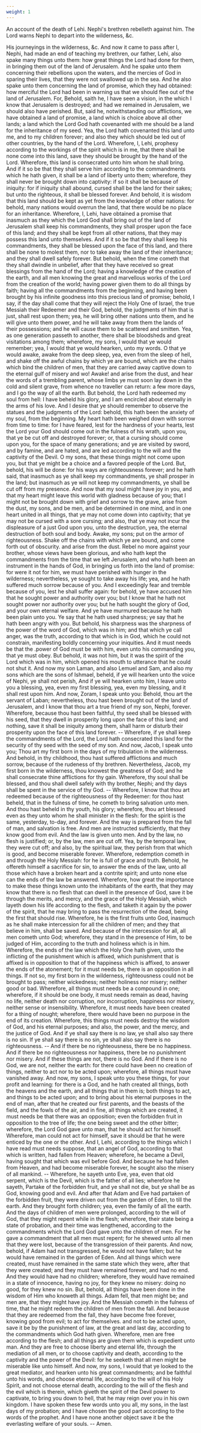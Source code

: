 ```yaml
---
weight: 1
---
```

An account of the death of Lehi. Nephi's brethren rebelleth against him. The Lord warns Nephi to depart into the wilderness, &c. 

His journeyings in the wilderness, &c. And now it came to pass after I, Nephi, had made an end of teaching my brethren, our father, Lehi, also spake many things unto them: how great things the Lord had done for them, in bringing them out of the land of Jerusalem. And he spake unto them concerning their rebellions upon the waters, and the mercies of God in sparing their lives, that they were not swallowed up in the sea. And he also spake unto them concerning the land of promise, which they had obtained: how merciful the Lord had been in warning us that we should flee  out of the land of Jerusalem. For, Behold, saith he, I have seen a vision, in the which I know that Jerusalem is destroyed; and had we remained in Jerusalem, we should also have perished. But, said he, notwithstanding our afflictions, we have obtained a land of promise, a land which is choice above all other lands; a land which the Lord God hath covenanted with me should be a land for the inheritance of my seed. Yea, the Lord hath covenanted this land unto me, and to my children forever; and also they which should be led out of other countries, by the hand of the Lord. Wherefore, I, Lehi, prophesy according to the workings of the spirit which is in me, that there shall be none come into this land, save they should be brought by the hand of the Lord. Wherefore, this land is consecrated unto him whom he shall bring. And if it so be that they shall serve him according to the commandments which he hath given, it shall be a land of liberty unto them; wherefore, they shall never be brought down into captivity: if so it shall be because of iniquity: for if iniquity shall abound, cursed shall be the land for their sakes; but unto the righteous, it shall be blessed forever. And behold, it is wisdom that this land should be kept as yet from the knowledge of other nations: for behold, many nations would overrun the land, that there would be no place for an inheritance. Wherefore, I, Lehi, have obtained a promise that inasmuch as they which the Lord God shall bring out of the land of Jerusalem shall keep his commandments, they shall prosper upon the face of this land; and they shall be kept from all other nations, that they may possess this land unto themselves. And if it so be that they shall keep his commandments, they shall be blessed upon the face of this land, and there shall be none to molest them, nor to take away the land of their inheritance; and they shall dwell safely forever. But behold, when the time cometh that they shall dwindle in unbelief, after that they have received so great blessings from the hand of the Lord; having a knowledge of the creation of the earth, and all men knowing the great and marvellous works of the Lord from the creation of the world; having power given them to do all things by faith; having all the commandments from the beginning, and having been brought by his infinite goodness into this precious land of promise; behold, I say, if the day shall come that they will reject the Holy One of Israel, the true Messiah their Redeemer and their God, behold, the judgments of him that is just, shall rest upon them; yea, he will bring other nations unto them,  and he will give unto them power, and he will take away from them the lands of their possessions; and he will cause them to be scattered and smitten. Yea, as one generation passeth to another, there shall be bloodsheds and great visitations among them; wherefore, my sons, I would that ye would remember; yea, I would that ye would hearken, unto my words. O that ye would awake, awake from the deep sleep, yea, even from the sleep of hell, and shake off the awful chains by which ye are bound, which are the chains which bind the children of men, that they are carried away captive down to the eternal gulf of misery and wo! Awake! and arise from the dust, and hear the words of a trembling parent, whose limbs ye must soon lay down in the cold and silent grave, from whence no traveller can return: a few more days, and I go the way of all the earth. But behold, the Lord hath redeemed my soul from hell: I have beheld his glory, and I am encircled about eternally in the arms of his love. And I desire that ye should remember to observe the statues and the judgments of the Lord: behold, this hath been the anxiety of my soul, from the beginning. My heart hath been weighed down with sorrow from time to time: for I have feared, lest for the hardness of your hearts, lest the Lord your God should come out in the fulness of his wrath, upon you, that ye be cut off and destroyed forever; or, that a cursing should come upon you, for the space of many generations; and ye are visited by sword, and by famine, and are hated, and are led according to the will and the captivity of the Devil. O my sons, that these things might not come upon you, but that ye might be a choice and a favored people of the Lord. But, behold, his will be done: for his ways are righteousness forever; and he hath said, that inasmuch as ye shall keep my commandments, ye shall prosper in the land; but inasmuch as ye will not keep my commandments, ye shall be cut off from my presence. And now that my soul might have joy in you, and that my heart might leave this world with gladness because of you; that I might not be brought down with grief and sorrow to the grave, arise from the dust, my sons, and be men, and be determined in one mind, and in one heart united in all things, that ye may not come down into captivity; that ye may not be cursed with a sore cursing; and also, that ye may not incur the displeasure of a just God upon you, unto the destruction, yea, the eternal destruction of both soul and body. Awake, my sons; put on the armor of righteousness. Shake off the chains with which  ye are bound, and come forth out of obscurity. and arise from the dust. Rebel no more against your brother, whose views have been glorious, and who hath kept the commandments from the time that we left Jerusalem, and who hath been an instrument in the hands of God, in bringing us forth into the land of promise: for were it not for him, we must have perished with hunger in the wilderness; nevertheless, ye sought to take away his life; yea, and he hath suffered much sorrow because of you. And I exceedingly fear and tremble because of you, lest he shall suffer again: for behold, ye have accused him that he sought power and authority over you; but I know that he hath not sought power nor authority over you; but he hath sought the glory of God, and your own eternal welfare. And ye have murmured because he hath been plain unto you. Ye say that he hath used sharpness; ye say that he hath been angry with you. But behold, his sharpness was the sharpness of the power of the word of God, which was in him; and that which ye call anger, was the truth, according to that which is in God, which he could not constrain, manifesting boldly concerning your iniquities. And it must needs be that the .power of God must be with him, even unto his commanding you, that ye must obey. But behold, it was not him, but it was the spirit of the Lord which was in him, which opened his mouth to utterance that he could not shut it. And now my son Laman, and also Lemuel and Sam, and also my sons which are the sons of Ishmael, beheld, if ye will hearken unto the voice of Nephi, ye shall not perish, And if ye will hearken unto him, I leave unto you a blessing, yea, even my first blessing, yea, even my blessing, and it shall rest upon him. And now, Zoram, I speak unto you: Behold, thou art the servant of Laban; nevertheless, thou hast been brought out of the land of Jerusalem, and I know that thou art a true friend of my son, Nephi, forever. Wherefore, because thou hast been faithful, thy seed shall be blessed with his seed, that they dwell in prosperity long upon the face of this land; and nothing, save it shall be iniquity among them, shall harm or disturb their prosperity upon the face of this land forever. -- Wherefore, if ye shall keep the commandments of the Lord, the Lord hath consecrated this land for the security of thy seed with the seed of my son. And now, Jacob, I speak unto you; Thou art my first born in the days of my tribulation in the wilderness. And behold, in thy childhood, thou hast suffered  afflictions and much sorrow, because of the rudeness of thy brethren. Nevertheless, Jacob, my first born in the wilderness, thou knowest the greatness of God; and he shall consecrate thine afflictions for thy gain. Wherefore, thy soul shall be blessed, and thou shall dwell safely with thy brother, Nephi; and thy days shall be spent in the service of thy God. -- Wherefore, I know that thou art redeemed because of the righteousness of thy Redeemer: for thou hast beheld, that in the fulness of time, he cometh to bring salvation unto men. And thou hast beheld in thy youth, his glory; wherefore, thou art blessed even as they unto whom he shall minister in the flesh: for the spirit is the same, yesterday, to-day, and forever. And the way is prepared from the fall of man, and salvation is free. And men are instructed sufficiently, that they know good from evil. And the law is given unto men. And by the law, no flesh is justified; or, by the law, men are cut off. Yea, by the temporal law, they were cut off; and also, by the spiritual law, they perish from that which is good, and become miserable forever. Wherefore, redemption cometh in and through the Holy Messiah: for he is full of grace and truth. Behold, he offereth himself a sacrifice for sin, to answer the ends of the law, unto all those which have a broken heart and a contrite spirit; and unto none else can the ends of the law be answered. Wherefore, how great the importance to make these things known unto the inhabitants of the earth, that they may know that there is no flesh that can dwell in the presence of God, save it be through the merits, and mercy, and the grace of the Holy Messiah, which layeth down his life according to the flesh, and taketh it again by the power of the spirit, that he may bring to pass the resurrection of the dead, being the first that should rise. Wherefore, he is the first fruits unto God, inasmuch as he shall make intercession for all the children of men; and they that believe in him, shall be saved. And because of the intercession for all, all men cometh unto God; wherefore, they stand in the presence of Him, to be judged of Him, according to the truth and holiness which is in him. Wherefore, the ends of the law which the Holy One hath given, unto the inflicting of the punishment which is affixed, which punishment that is affixed is in opposition to that of the happiness which is affixed, to answer the ends of the atonement; for it must needs be, there is an opposition in all things. If not so, my first born in the wilderness, righteousness could not be brought to pass; neither wickedness;  neither holiness nor misery; neither good or bad. Wherefore, all things must needs be a compound in one; wherefore, if it should be one body, it must needs remain as dead, having no life, neither death nor corruption, nor incorruption, happiness nor misery, neither sense or insensibility. Wherefore, it must needs have been created for a thing of nought; wherefore, there would have been no purpose in the end of its creation. Wherefore, this things must needs destroy the wisdom of God, and his eternal purposes; and also, the power, and the mercy, and the justice of God. And if ye shall say there is no law, ye shall also say there is no sin. If ye shall say there is no sin, ye shall also say there is no righteousness. -- And if there be no righteousness, there be no happiness. And if there be no righteousness nor happiness, there be no punishment nor misery. And if these things are not, there is no God. And if there is no God, we are not, neither the earth: for there could have been no creation of things, neither to act nor to be acted upon; wherefore, all things must have vanished away. And now, my sons, I speak unto you these things, for your profit and learning: for there is a God, and he hath created all things, both the heavens and the earth, and all things that in them is; both things to act, and things to be acted upon; and to bring about his eternal purposes in the end of man, after that he created our first parents, and the beasts of the field, and the fowls of the air, and in fine, all things which are created, it must needs be that there was an opposition; even the forbidden fruit in opposition to the tree of life; the one being sweet and the other bitter; wherefore, the Lord God gave unto man, that he should act for himself. Wherefore, man could not act for himself, save it should be that he were enticed by the one or the other. And I, Lehi, according to the things which I have read must needs suppose, that an angel of God, according to that which is written, had fallen from Heaven; wherefore, he became a Devil, having sought that which was evil before God. And because he had fallen from Heaven, and had become miserable forever, he sought also the misery of all mankind. -- Wherefore, he sayeth unto Eve, yea, even that old serpent, which is the Devil, which is the father of all lies; wherefore he sayeth, Partake of the forbidden fruit, and ye shall not die, but ye shall be as God, knowing good and evil. And after that Adam and Eve had partaken of the forbidden fruit, they were  driven out from the garden of Eden, to till the earth. And they brought forth children; yea, even the family of all the earth. And the days of children of men were prolonged, according to the will of God, that they might repent while in the flesh; wherefore, their state being a state of probation, and their time was lengthened, according to the commandments which the Lord God gave unto the children of men. For he gave a commandment that all men must repent; for he shewed unto all men that they were lost, because of the transgression of their parents. And now, behold, if Adam had not transgressed, he would not have fallen; but he would have remained in the garden of Eden. And all things which were created, must have remained in the same state which they were, after that they were created; and they must have remained forever, and had no end. And they would have had no children; wherefore, they would have remained in a state of innocence, having no joy, for they knew no misery: doing no good, for they knew no sin. But, behold, all things have been done in the wisdom of Him who knoweth all things. Adam fell, that men might be; and men are, that they might have joy. And the Messiah cometh in the fulness of time, that he might redeem the children of men from the fall. And because that they are redeemed from the fall, they have become free forever, knowing good from evil; to act for themselves. and not to be acted upon, save it be by the punishment of law, at the great and last day, according to the commandments which God hath given. Wherefore, men are free according to the flesh; and all things are given them which is expedient unto man. And they are free to choose liberty and eternal life, through the mediation of all men, or to choose captivity and death, according to the captivity and the power of the Devil: for he seeketh that all men might be miserable like unto himself. And now, my sons, I would that ye looked to the great mediator, and hearken unto his great commandments; and be faithful unto his words, and choose eternal life, according to the will of his Holy Spirit, and not choose eternal death, according to the will of the flesh and the evil which is therein, which giveth the spirit of the Devil power to captivate, to bring you down to hell, that he may reign over you in his own kingdom. I have spoken these few words unto you all, my sons, in the last days of my probation; and I have chosen the good part  according to the words of the prophet. And I have none another object save it be the everlasting welfare of your souls. -- Amen.